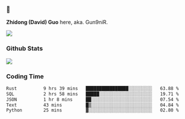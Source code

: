 ### 👋 

**Zhidong (David) Guo** here, aka. Gun9niR.

![](https://komarev.com/ghpvc/?username=Gun9niR&label=Total+Views)

### Github Stats

<img src="https://github-readme-stats.vercel.app/api?username=Gun9niR&count_private=true&show_icons=true&theme=vue-dark&hide_title=true">

### Coding Time

<!--START_SECTION:waka-->

```txt
Rust          9 hrs 39 mins   ████████████████░░░░░░░░░   63.88 %
SQL           2 hrs 58 mins   █████░░░░░░░░░░░░░░░░░░░░   19.71 %
JSON          1 hr 8 mins     ██░░░░░░░░░░░░░░░░░░░░░░░   07.54 %
Text          43 mins         █▒░░░░░░░░░░░░░░░░░░░░░░░   04.84 %
Python        25 mins         ▓░░░░░░░░░░░░░░░░░░░░░░░░   02.80 %
```

<!--END_SECTION:waka-->
